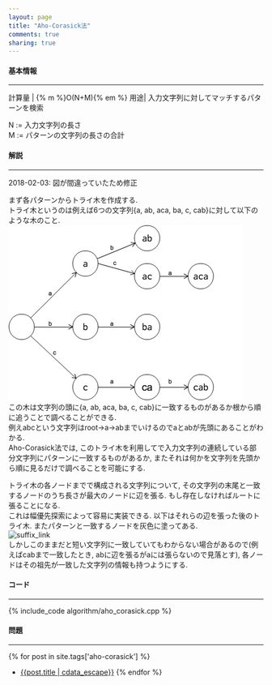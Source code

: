 ```yaml
---
layout: page
title: "Aho-Corasick法"
comments: true
sharing: true
---
```

  
#### 基本情報
  
***

計算量 | {% m %}O(N+M){% em %}
用途| 入力文字列に対してマッチするパターンを検索  
  
N := 入力文字列の長さ  
M := パターンの文字列の長さの合計  

  
#### 解説

***

2018-02-03: 図が間違っていたため修正  
  
まず各パターンからトライ木を作成する.    
トライ木というのは例えば6つの文字列{a, ab, aca, ba, c, cab}に対して以下のような木のこと.  
![trie_tree](/images/trie_tree.jpg)  
この木は文字列の頭に{a, ab, aca, ba, c, cab}に一致するものがあるか根から順に追うことで調べることができる.  
例えabcという文字列はroot->a->abまでいけるのでaとabが先頭にあることがわかる.  
Aho-Corasick法では, このトライ木を利用してで入力文字列の連続している部分文字列にパターンに一致するものがあるか, またそれは何かを文字列を先頭から順に見るだけで調べることを可能にする.  
  
トライ木の各ノードまでで構成される文字列について, その文字列の末尾と一致するノードのうち長さが最大のノードに辺を張る. もし存在しなければルートに張ることになる.  
これは幅優先探索によって容易に実装できる. 以下はそれらの辺を張った後のトライ木. またパターンと一致するノードを灰色に塗ってある.  
![suffix_link](/images/suffix_link.png)  
しかしこのままだと短い文字列に一致していてもわからない場合があるので(例えばcabまで一致したとき, abに辺を張るがaには張らないので見落とす), 各ノードはその祖先が一致した文字列の情報も持つようにする.  


#### コード

***

{% include_code algorithm/aho_corasick.cpp %}



#### 問題

***  

{% for post in site.tags['aho-corasick'] %}
* [{{post.title | cdata_escape}}]({{post.url}})
{% endfor %}

